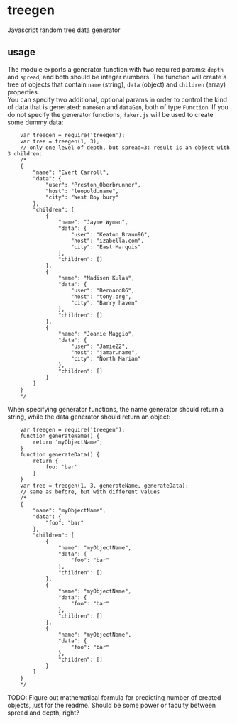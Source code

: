 # treegen
Javascript random tree data generator

## usage

The module exports a generator function with two required params: `depth` and `spread`, and both should be integer numbers.
The function will create a tree of objects that contain `name` (string), `data` (object) and `children` (array) properties.  
You can specify two additional, optional params in order to control the kind of data that is generated: `nameGen` and `dataGen`, both of type `Function`.
If you do not specify the generator functions, `faker.js` will be used to create some dummy data:


		var treegen = require('treegen');
		var tree = treegen(1, 3);
		// only one level of depth, but spread=3: result is an object with 3 children:
		/*
		{
			"name": "Evert Carroll",
			"data": {
				"user": "Preston_Oberbrunner",
				"host": "leopold.name",
				"city": "West Roy bury"
			},
			"children": [
				{
					"name": "Jayme Wyman",
					"data": {
						"user": "Keaton_Braun96",
						"host": "izabella.com",
						"city": "East Marquis"
					},
					"children": []
				},
				{
					"name": "Madisen Kulas",
					"data": {
						"user": "Bernard86",
						"host": "tony.org",
						"city": "Barry haven"
					},
					"children": []
				},
				{
					"name": "Joanie Maggio",
					"data": {
						"user": "Jamie22",
						"host": "jamar.name",
						"city": "North Marian"
					},
					"children": []
				}
			]
		}
		*/

When specifying generator functions, the name generator should return a string, while the data generator should return an object:

		var treegen = require('treegen');
		function generateName() {
			return 'myObjectName';
		}
		function generateData() {
			return {
				foo: 'bar'
			}
		}
		var tree = treegen(1, 3, generateName, generateData);
		// same as before, but with different values
		/*
		{
			"name": "myObjectName",
			"data": {
				"foo": "bar"
			},
			"children": [
				{
					"name": "myObjectName",
					"data": {
						"foo": "bar"
					},
					"children": []
				},
				{
					"name": "myObjectName",
					"data": {
						"foo": "bar"
					},
					"children": []
				},
				{
					"name": "myObjectName",
					"data": {
						"foo": "bar"
					},
					"children": []
				}
			]
		}
		*/

TODO: Figure out mathematical formula for predicting number of created objects, just for the readme. Should be some power or faculty between spread and depth, right?